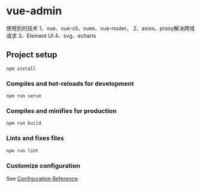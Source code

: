 # vue-admin
使用到的技术
1、vue、vue-cli、vuex、vue-router、
2、axios、proxy解决跨域请求
3、Element UI 
4、svg、echarts


## Project setup
```
npm install
```

### Compiles and hot-reloads for development
```
npm run serve
```

### Compiles and minifies for production
```
npm run build
```

### Lints and fixes files
```
npm run lint
```

### Customize configuration
See [Configuration Reference](https://cli.vuejs.org/config/).
